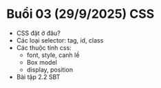 # Buổi 03 (29/9/2025) CSS

- CSS đặt ở đâu?
- Các loại selector: tag, id, class
- Các thuộc tính css:
  - font, style, canh lề
  - Box model
  - display, position
- Bài tập 2.2 SBT
